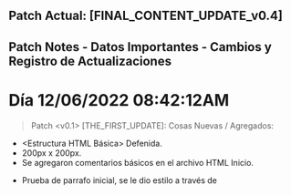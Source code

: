 ## Patch Actual: [FINAL_CONTENT_UPDATE_v0.4]



## Patch Notes - Datos Importantes - Cambios y Registro de Actualizaciones
# Día 12/06/2022 08:42:12AM

> Patch <v0.1> [THE_FIRST_UPDATE]:
   Cosas Nuevas / Agregados:
   + <Estructura HTML Básica> Defenida.
   + <Imagen Portada> 200px x 200px.
   + <comentarios HTML> Se agregaron comentarios básicos en el archivo HTML Inicio.
   + <P #1> Prueba de parrafo inicial, se le dio estilo a través de <style>.

   [Comment] x Errores:
   x **Intentando poner CSS con archivo Externo (No Funciona por ahora)**

   * Se arreglaron los siguientes Errores:
   <>[Ninguno]

# -----------------------------------------------------------------------------
# Día 12/06/2022 11:31:40AM

> Patch <v0.2> [THE_MAYOR_UPDATE]:
   Cosas Nuevas / Agregados:
   + <Formato Todo> Todas los componentes dentro del <estilo (Style)>.
   + <Menu General> Interactivo y funcional (falta que este bien visualmente)
   + <Botones del Menu> Funcionando, llevan a distintos <HTML's>
   + <Pensado> Contenido para cada pagina y sus diferentes opciones.
   + <Revisar> Como tener subdirectorios en vez de un HTML por cada solapa de la pagina.

   *Versión de los HTML Juegos: 0.2.1* <Revisar | ¿Se podra poner de otra manera, para no tener un HTML por cada pagina?>
   + <Juegos HTML (Carreras, Shooters, Survival)> Se agregaron los HTML para las paginas de comentarios sobre juegos.

   *Versión del HTML Contacto: v0.2.1* <Revisar | ¿Se podra poner de otra manera, para no tener un HTML por cada pagina?>
   + <Contacto HTML> Se hizo un nuevo archivo HTML para la pagina con los datos de Contacto. 

   Cosas Actualizadas / Modificadas:
   + <Imagen Portada> Se ajusta automaticamente según resolución de pantalla (Width: auto)
   + <Comentarios HTML> Los comentarios dentro del HTML inicio fueron actualizados.

   [Comment] - Eliminación_contenido:
   - <P #1> Se elimino el parrafo

   [Comment] x Errores:
   x **CSS con archivo Externo**

   * Se arreglaron los siguientes Errores:
   <>[Ninguno]

# -----------------------------------------------------------------------------
# Día 13/06/2022 14:30:23PM & 14/06/2022 16:45:12PM

> Patch <v0.3> [CONTENT_UPDATE]:
   Cosas Nuevas / Agregadas:
   + <Titulos HTMLs> Se agregaron los titulos de "Nomad Gaming" e "Información".
   + <Degradado CSS> Se agrego en <Style> un Degradado para los titulos de "Nomad Gaming" e "Información".
   + <Fondo HTMLs> Se agrego fondo a la pagina.
   + <Imagen Portada> Se cambio la portada de todas las páginas.
   + <Pensado> Agregar una portada que sea un .gif.
   + <id atributos de HTML> Se utilizo la primera ID dentro del codigo.
   + <clases atributos de HTML> Se redefinieron nombres de clases para una mejor comprensión.
   + <comentarios CSS> Se agregaron comentarios en el archivo CSS para explicar los estilos utilizados.

   Cosas Actualizadas / Modificadas:
   + Se actualizo el estilo que tenian los menus y botones.

   [Comment] - Eliminación_contenido:
   - Se sacaron los atributos de <Style en los archivos HTML>

   [Comment] x Errores:
   - Ninguno.

   * Se arreglaron los siguientes Errores:
   + Se arreglo lo del Archivo CSS Externo, ya esta funcionando.
      -> Fallaba porque estaba mal el <link>, estaba con atributos que no correspondian.

# -----------------------------------------------------------------------------
# Día 21/06/2022 20:12:45PM & 22/06/2022 16:45:51PM & 24/06/2022 11:31:42AM

> Patch <v0.4> [FINAL_CONTENT_UPDATE]:
   Cosas Nuevas / Agregadas:
   + <PANELES HTML Inicio> Se agrego el panel de información sobre la página, el panel sobre steam y el panel sobre el ultimo torneo de Nomad.
   + <IMAGENES HTML Inicio> Se agregaron las imagenes para los paneles de Inicio.
   + <PANEL HTML Contacto> Completado, manera básica.
   + <ESTILOS.CSS Archivo> Se agrego todos los estilos requeridos dentro del CSS para las nuevas cosas.
   + <GITHUB PACK> Se subieron todos los archivos al github.

   Cosas Actualizadas / Modificadas:
   - Nada

   [Comment] - Eliminación_contenido:
   - Ninguno

   [Comment] x Errores:
   - Ninguno

   * Se arreglaron los siguientes Errores:
   <>[Ninguno]